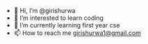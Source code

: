 - 👋 Hi, I’m @girishurwa
- 👀 I’m interested to learn coding
- 🌱 I’m currently learning first year cse
- 📫 How to reach me girishurwa1@gmail.com


<!---
girishurwa/girishurwa is a ✨ special ✨ repository because its `README.md` (this file) appears on your GitHub profile.
You can click the Preview link to take a look at your changes.
--->
